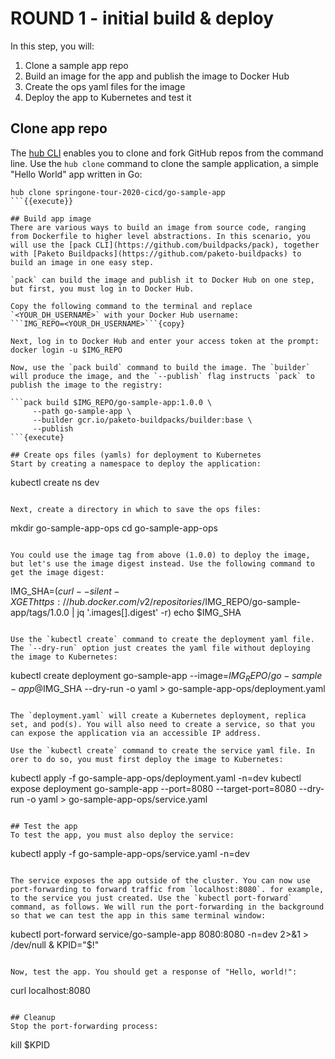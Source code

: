# ROUND 1 - initial build & deploy

In this step, you will:
1. Clone a sample app repo
2. Build an image for the app and publish the image to Docker Hub
3. Create the ops yaml files for the image
4. Deploy the app to Kubernetes and test it

## Clone app repo
The [hub CLI](https://hub.github.com/hub.1.html) enables you to clone and fork GitHub repos from the command line. Use the `hub clone` command to clone the sample application, a simple "Hello World" app written in Go: 

```
hub clone springone-tour-2020-cicd/go-sample-app
```{{execute}}

## Build app image
There are various ways to build an image from source code, ranging from Dockerfile to higher level abstractions. In this scenario, you will use the [pack CLI](https://github.com/buildpacks/pack), together with [Paketo Buildpacks](https://github.com/paketo-buildpacks) to build an image in one easy step.

`pack` can build the image and publish it to Docker Hub on one step, but first, you must log in to Docker Hub.

Copy the following command to the terminal and replace `<YOUR_DH_USERNAME>` with your Docker Hub username:
```IMG_REPO=<YOUR_DH_USERNAME>```{copy}

Next, log in to Docker Hub and enter your access token at the prompt:
docker login -u $IMG_REPO

Now, use the `pack build` command to build the image. The `builder` will produce the image, and the `--publish` flag instructs `pack` to publish the image to the registry:

```pack build $IMG_REPO/go-sample-app:1.0.0 \
     --path go-sample-app \
     --builder gcr.io/paketo-buildpacks/builder:base \
     --publish
```{execute}

## Create ops files (yamls) for deployment to Kubernetes
Start by creating a namespace to deploy the application:

```
kubectl create ns dev
```{execute}

Next, create a directory in which to save the ops files:

```
mkdir go-sample-app-ops
cd go-sample-app-ops
```{execute}

You could use the image tag from above (1.0.0) to deploy the image, but let's use the image digest instead. Use the following command to get the image digest:

```
IMG_SHA=$(curl --silent -X GET https://hub.docker.com/v2/repositories/$IMG_REPO/go-sample-app/tags/1.0.0 | jq '.images[].digest' -r)
echo $IMG_SHA
```{execute}

Use the `kubectl create` command to create the deployment yaml file. The `--dry-run` option just creates the yaml file without deploying the image to Kubernetes:

```
kubectl create deployment go-sample-app --image=$IMG_REPO/go-sample-app@$IMG_SHA --dry-run -o yaml > go-sample-app-ops/deployment.yaml
```{execute}

The `deployment.yaml` will create a Kubernetes deployment, replica set, and pod(s). You will also need to create a service, so that you can expose the application via an accessible IP address.

Use the `kubectl create` command to create the service yaml file. In orer to do so, you must first deploy the image to Kubernetes:

```
kubectl apply -f go-sample-app-ops/deployment.yaml -n=dev
kubectl expose deployment go-sample-app --port=8080 --target-port=8080 --dry-run -o yaml > go-sample-app-ops/service.yaml
```{execute}

## Test the app
To test the app, you must also deploy the service:
```
kubectl apply -f go-sample-app-ops/service.yaml -n=dev
```{execute}

The service exposes the app outside of the cluster. You can now use port-forwarding to forward traffic from `localhost:8080`. for example, to the service you just created. Use the `kubectl port-forward` command, as follows. We will run the port-forwarding in the background so that we can test the app in this same terminal window:

```
kubectl port-forward service/go-sample-app 8080:8080 -n=dev 2>&1 > /dev/null &
KPID="$!"
```{execute}

Now, test the app. You should get a response of "Hello, world!":
```
curl localhost:8080
```{execute}

## Cleanup
Stop the port-forwarding process:
```
kill $KPID
```{execute}
